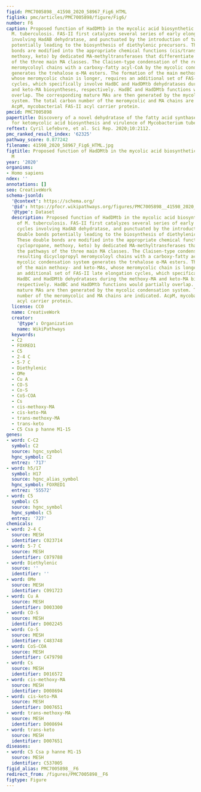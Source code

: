 ```yaml
---
figid: PMC7005898__41598_2020_58967_Fig6_HTML
figlink: pmc/articles/PMC7005898/figure/Fig6/
number: F6
caption: Proposed function of HadDMtb in the mycolic acid biosynthetic pathway of
  M. tuberculosis. FAS-II first catalyzes several series of early elongation cycles
  involving HadAB dehydratase, and punctuated by the introduction of two double bonds
  potentially leading to the biosynthesis of diethylenic precursors. These double
  bonds are modified into the appropriate chemical functions (cis/trans cyclopropane,
  methoxy, keto) by dedicated MA-methyltransferases that differentiate the pathways
  of the three main MA classes. The Claisen-type condensation of the resulting dicyclopropyl
  meromycoloyl chains with a carboxy-fatty acyl-CoA by the mycolic condensation system
  generates the trehalose α-MA esters. The formation of the main methoxy- and keto-MAs,
  whose meromycolic chain is longer, requires an additional set of FAS-II late elongation
  cycles, which specifically involve HadBC and HadDMtb dehydratases during the methoxy-MA
  and keto-MA biosyntheses, respectively. HadBC and HadDMtb functions would partially
  overlap. The corresponding mature MAs are then generated by the mycolic condensation
  system. The total carbon number of the meromycolic and MA chains are indicated.
  AcpM, mycobacterial FAS-II acyl carrier protein.
pmcid: PMC7005898
papertitle: Discovery of a novel dehydratase of the fatty acid synthase type II critical
  for ketomycolic acid biosynthesis and virulence of Mycobacterium tuberculosis.
reftext: Cyril Lefebvre, et al. Sci Rep. 2020;10:2112.
pmc_ranked_result_index: '62325'
pathway_score: 0.877242
filename: 41598_2020_58967_Fig6_HTML.jpg
figtitle: Proposed function of HadDMtb in the mycolic acid biosynthetic pathway of
  M
year: '2020'
organisms:
- Homo sapiens
ndex: ''
annotations: []
seo: CreativeWork
schema-jsonld:
  '@context': https://schema.org/
  '@id': https://pfocr.wikipathways.org/figures/PMC7005898__41598_2020_58967_Fig6_HTML.html
  '@type': Dataset
  description: Proposed function of HadDMtb in the mycolic acid biosynthetic pathway
    of M. tuberculosis. FAS-II first catalyzes several series of early elongation
    cycles involving HadAB dehydratase, and punctuated by the introduction of two
    double bonds potentially leading to the biosynthesis of diethylenic precursors.
    These double bonds are modified into the appropriate chemical functions (cis/trans
    cyclopropane, methoxy, keto) by dedicated MA-methyltransferases that differentiate
    the pathways of the three main MA classes. The Claisen-type condensation of the
    resulting dicyclopropyl meromycoloyl chains with a carboxy-fatty acyl-CoA by the
    mycolic condensation system generates the trehalose α-MA esters. The formation
    of the main methoxy- and keto-MAs, whose meromycolic chain is longer, requires
    an additional set of FAS-II late elongation cycles, which specifically involve
    HadBC and HadDMtb dehydratases during the methoxy-MA and keto-MA biosyntheses,
    respectively. HadBC and HadDMtb functions would partially overlap. The corresponding
    mature MAs are then generated by the mycolic condensation system. The total carbon
    number of the meromycolic and MA chains are indicated. AcpM, mycobacterial FAS-II
    acyl carrier protein.
  license: CC0
  name: CreativeWork
  creator:
    '@type': Organization
    name: WikiPathways
  keywords:
  - C2
  - FOXRED1
  - C5
  - 2-4 C
  - 5-7 C
  - Diethylenic
  - OMe
  - Cu A
  - CO-S
  - Co-S
  - CoS-COA
  - Cs
  - cis-methoxy-MA
  - cis-keto-MA
  - trans-methoxy-MA
  - trans-keto
  - C5 Csa p hanne M1-15
genes:
- word: C-C2
  symbol: C2
  source: hgnc_symbol
  hgnc_symbol: C2
  entrez: '717'
- word: h5/17
  symbol: H17
  source: hgnc_alias_symbol
  hgnc_symbol: FOXRED1
  entrez: '55572'
- word: C5
  symbol: C5
  source: hgnc_symbol
  hgnc_symbol: C5
  entrez: '727'
chemicals:
- word: 2-4 C
  source: MESH
  identifier: C023714
- word: 5-7 C
  source: MESH
  identifier: C079788
- word: Diethylenic
  source: ''
  identifier: ''
- word: OMe
  source: MESH
  identifier: C091723
- word: Cu A
  source: MESH
  identifier: D003300
- word: CO-S
  source: MESH
  identifier: D002245
- word: Co-S
  source: MESH
  identifier: C483748
- word: CoS-COA
  source: MESH
  identifier: C479798
- word: Cs
  source: MESH
  identifier: D016572
- word: cis-methoxy-MA
  source: MESH
  identifier: D008694
- word: cis-keto-MA
  source: MESH
  identifier: D007651
- word: trans-methoxy-MA
  source: MESH
  identifier: D008694
- word: trans-keto
  source: MESH
  identifier: D007651
diseases:
- word: C5 Csa p hanne M1-15
  source: MESH
  identifier: C537005
figid_alias: PMC7005898__F6
redirect_from: /figures/PMC7005898__F6
figtype: Figure
---
```

